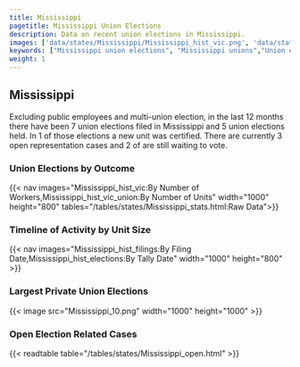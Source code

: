 ```yaml
---
title: Mississippi
pagetitle: Mississippi Union Elections
description: Data on recent union elections in Mississippi.
images: ['data/states/Mississippi/Mississippi_hist_vic.png', 'data/states/Mississippi/Mississippi_hist_size.png', 'data/states/Mississippi/Mississippi_10.png']
keywords: ["Mississippi union elections", "Mississippi unions","Union elections"]
weight: 1
---
```

##  Mississippi

Excluding public employees and multi-union election, in the last 12 months there have been 7 union elections filed in Mississippi and 5 union elections held. In 1 of those elections a new unit was certified. There are currently 3 open representation cases and 2 of are still waiting to vote.

### Union Elections by Outcome
{{< nav images="Mississippi_hist_vic:By Number of Workers,Mississippi_hist_vic_union:By Number of Units" width="1000" height="800" tables="/tables/states/Mississippi_stats.html:Raw Data">}}

### Timeline of Activity by Unit Size
{{< nav images="Mississippi_hist_filings:By Filing Date,Mississippi_hist_elections:By Tally Date" width="1000" height="800" >}}

### Largest Private Union Elections
{{< image src="Mississippi_10.png" width="1000" height="1000"  >}}

### Open Election Related Cases
{{< readtable table="/tables/states/Mississippi_open.html" >}}


